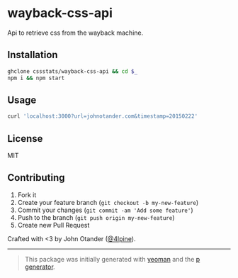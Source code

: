 # wayback-css-api

Api to retrieve css from the wayback machine.

## Installation

```bash
ghclone cssstats/wayback-css-api && cd $_
npm i && npm start
```

## Usage

```sh
curl 'localhost:3000?url=johnotander.com&timestamp=20150222'
```

## License

MIT

## Contributing

1. Fork it
2. Create your feature branch (`git checkout -b my-new-feature`)
3. Commit your changes (`git commit -am 'Add some feature'`)
4. Push to the branch (`git push origin my-new-feature`)
5. Create new Pull Request

Crafted with <3 by John Otander ([@4lpine](https://twitter.com/4lpine)).

***

> This package was initially generated with [yeoman](http://yeoman.io) and the [p generator](https://github.com/johnotander/generator-p.git).
